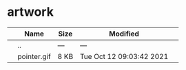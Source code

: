 # artwork

<table><thead><tr class="header"><th></th><th>Name</th><th>Size</th><th>Modified</th><th></th></tr></thead><tbody><tr class="odd"><td></td><td><span class="goup">..</span></td><td>—</td><td>—</td><td></td></tr><tr class="even"><td></td><td><span class="name">pointer.gif</span></td><td>8 KB</td><td>Tue Oct 12 09:03:42 2021</td><td></td></tr></tbody></table>
